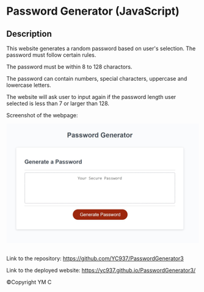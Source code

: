 # Password Generator (JavaScript)

## Description

This website generates a random password based on user's selection. The password must follow certain rules.

The password must be within 8 to 128 charactors.

The password can contain numbers, special characters, uppercase and lowercase letters. 

The website will ask user to input again if the password length user selected is less than 7 or larger than 128. 

Screenshot of the webpage:

<img src="./assets/Screenshot.jpg" width= 600px>

## 

Link to the repository: https://github.com/YC937/PasswordGenerator3


Link to the deployed website: https://yc937.github.io/PasswordGenerator3/

&copy;Copyright YM C